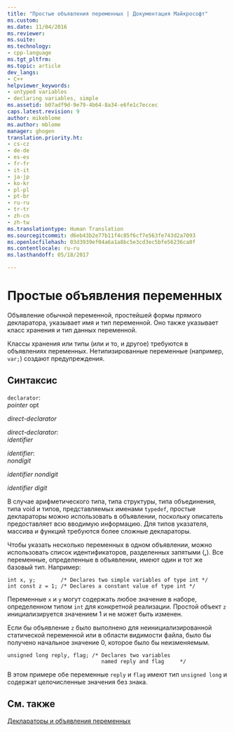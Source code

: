 ```yaml
---
title: "Простые объявления переменных | Документация Майкрософт"
ms.custom: 
ms.date: 11/04/2016
ms.reviewer: 
ms.suite: 
ms.technology:
- cpp-language
ms.tgt_pltfrm: 
ms.topic: article
dev_langs:
- C++
helpviewer_keywords:
- untyped variables
- declaring variables, simple
ms.assetid: b07adf9d-9e79-4b64-8a34-e6fe1c7eccec
caps.latest.revision: 9
author: mikeblome
ms.author: mblome
manager: ghogen
translation.priority.ht:
- cs-cz
- de-de
- es-es
- fr-fr
- it-it
- ja-jp
- ko-kr
- pl-pl
- pt-br
- ru-ru
- tr-tr
- zh-cn
- zh-tw
ms.translationtype: Human Translation
ms.sourcegitcommit: d6eb43b2e77b11f4c85f6cf7e563fe743d2a7093
ms.openlocfilehash: 03d3939ef04a6a1a8bc5e3cd3ec5bfe56236ca0f
ms.contentlocale: ru-ru
ms.lasthandoff: 05/18/2017

---
```

# <a name="simple-variable-declarations"></a>Простые объявления переменных
Объявление обычной переменной, простейшей формы прямого декларатора, указывает имя и тип переменной. Оно также указывает класс хранения и тип данных переменной.  
  
 Классы хранения или типы (или и то, и другое) требуются в объявлениях переменных. Нетипизированные переменные (например, `var;`) создают предупреждения.  
  
## <a name="syntax"></a>Синтаксис  
 `declarator`:  
 *pointer* opt  
  
 *direct-declarator*  
  
 *direct-declarator*:  
 *identifier*  
  
 *identifier*:  
 *nondigit*  
  
 *identifier nondigit*  
  
 *identifier digit*  
  
 В случае арифметического типа, типа структуры, типа объединения, типа void и типов, представляемых именами `typedef`, простые деклараторы можно использовать в объявлении, поскольку описатель предоставляет всю вводимую информацию. Для типов указателя, массива и функций требуются более сложные деклараторы.  
  
 Чтобы указать несколько переменных в одном объявлении, можно использовать список идентификаторов, разделенных запятыми (**,**). Все переменные, определенные в объявлении, имеют один и тот же базовый тип. Например:  
  
```  
int x, y;        /* Declares two simple variables of type int */  
int const z = 1; /* Declares a constant value of type int */  
```  
  
 Переменные `x` и `y` могут содержать любое значение в наборе, определенном типом `int` для конкретной реализации. Простой объект `z` инициализируется значением 1 и не может быть изменен.  
  
 Если бы объявление `z` было выполнено для неинициализированной статической переменной или в области видимости файла, было бы получено начальное значение 0, которое было бы неизменяемым.  
  
```  
unsigned long reply, flag; /* Declares two variables  
                              named reply and flag     */  
```  
  
 В этом примере обе переменные `reply` и `flag` имеют тип `unsigned long` и содержат целочисленные значения без знака.  
  
## <a name="see-also"></a>См. также  
 [Деклараторы и объявления переменных](../c-language/declarators-and-variable-declarations.md)
